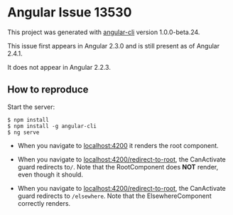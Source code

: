 # Angular Issue 13530

This project was generated with [angular-cli](https://github.com/angular/angular-cli) version 1.0.0-beta.24.

This issue first appears in Angular 2.3.0 and is still present as of Angular 2.4.1. 

It does not appear in Angular 2.2.3.

## How to reproduce

Start the server:

```
$ npm install
$ npm install -g angular-cli
$ ng serve
```

- When you navigate to [localhost:4200](http://localhost:4200) it renders the root component.

- When you navigate to [localhost:4200/redirect-to-root](http://localhost:4200/redirect-to-root), the CanActivate guard redirects to`/`. Note that the RootComponent does __NOT__ render, even though it should.

- When you navigate to [localhost:4200/redirect-to-root](http://localhost:4200/redirect-to-root), the CanActivate guard redirects to `/elsewhere`. Note that the ElsewhereComponent correctly renders.
